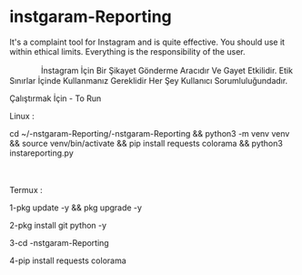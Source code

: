 # instgaram-Reporting
It's a complaint tool for Instagram and is quite effective. You should use it within ethical limits. Everything is the responsibility of the user.

ㅤㅤㅤㅤ
İnstagram İçin Bir Şikayet Gönderme Aracıdır Ve Gayet Etkilidir. Etik Sınırlar İçinde Kullanmanız Gereklidir Her Şey Kullanıcı Sorumluluğundadır.



Çalıştırmak İçin - To Run



Linux : 

cd ~/-nstgaram-Reporting/-nstgaram-Reporting && python3 -m venv venv && source venv/bin/activate && pip install requests colorama && python3 instareporting.py

ㅤㅤㅤㅤㅤㅤ
ㅤㅤㅤㅤㅤㅤ
ㅤㅤㅤㅤㅤㅤ
ㅤㅤㅤㅤㅤㅤ

Termux : 

1-pkg update -y && pkg upgrade -y

2-pkg install git python -y

3-cd -nstgaram-Reporting

4-pip install requests colorama







